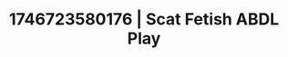 ---
categories:
- Interactive NSFW
- AI-generated
- Romantic kink
- Slow undress
- Gothic romance
- ASMR
- Closeness kink
- Cosplay
image: /assets/images/1746723580176.jpg
layout: post
seo:
  description: Featured content with exclusive ABDL Play, Scat Fetish. HD images available.
  keywords: ABDL Play, Scat Fetish
  og_image: /assets/images/1746723580176.jpg
  schema_type: VisualArtwork
tags:
- ABDL Play
- Scat Fetish
- '#1746723580176'
title: 1746723580176 | Scat Fetish ABDL Play
---